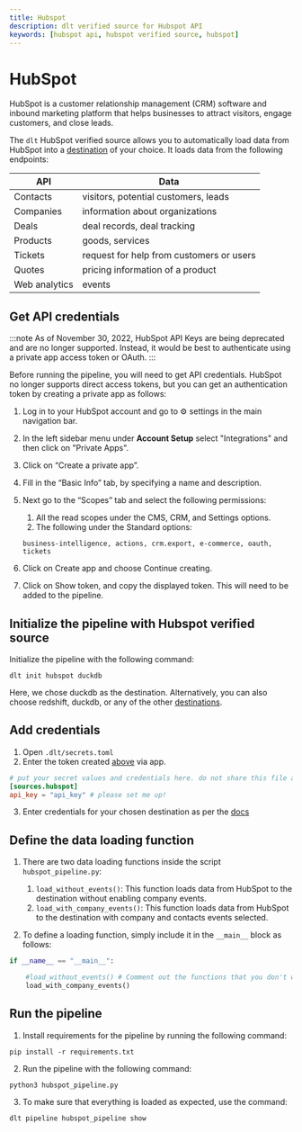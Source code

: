 ```yaml
---
title: Hubspot
description: dlt verified source for Hubspot API
keywords: [hubspot api, hubspot verified source, hubspot]
---
```


# HubSpot

HubSpot is a customer relationship management (CRM) software and inbound marketing platform that helps businesses to attract visitors, engage customers, and close leads.

The `dlt` HubSpot verified source allows you to automatically load data from HubSpot into a [destination](../destinations/) of your choice. It loads data from the following endpoints:

|API|Data|
| --- | --- |
| Contacts | visitors, potential customers, leads |
| Companies | information about organizations  |
| Deals | deal records, deal tracking |
| Products | goods, services |
| Tickets | request for help from customers or users |
| Quotes | pricing information of a product |
| Web analytics  | events |

## Get API credentials

:::note
As of November 30, 2022, HubSpot API Keys are being deprecated and are no longer supported. Instead, it would be best to authenticate using a private app access token or OAuth.
:::

Before running the pipeline, you will need to get API credentials. HubSpot no longer supports direct access tokens, but you can get an authentication token by creating a private app as follows:

1. Log in to your HubSpot account and go to ⚙️ settings in the main navigation bar.
2. In the left sidebar menu under **Account Setup** select "Integrations" and then click on "Private Apps".
4. Click on “Create a private app”.
5. Fill in the “Basic Info” tab, by specifying a name and description.
6. Next go to the “Scopes” tab and select the following permissions:
    1. All the read scopes under the CMS, CRM, and Settings options.
    2. The following under the Standard options:

    ```
    business-intelligence, actions, crm.export, e-commerce, oauth, tickets
    ```

7. Click on Create app and choose Continue creating.
8. Click on Show token, and copy the displayed token. This will need to be added to the pipeline.


## Initialize the pipeline with Hubspot verified source

Initialize the pipeline with the following command:

`dlt init hubspot duckdb`

Here, we chose duckdb as the destination. Alternatively, you can also choose redshift, duckdb, or any of the other [destinations](../destinations/).

## Add credentials

1. Open `.dlt/secrets.toml`
2. Enter the token created [above](#get-api-credentials) via app.
```toml
# put your secret values and credentials here. do not share this file and do not push it to github
[sources.hubspot]
api_key = "api_key" # please set me up!
```
3. Enter credentials for your chosen destination as per the [docs](../destinations/)
## Define the data loading function

1. There are two data loading functions inside the script `hubspot_pipeline.py`:
    1. `load_without_events()`: This function loads data from HubSpot to the destination without enabling company events.
    2. `load_with_company_events()`: This function loads data from HubSpot to the destination with company and contacts events selected.

2. To define a loading function, simply include it in the `__main__` block as follows:
```python
if __name__ == "__main__":

    #load_without_events() # Comment out the functions that you don't want to use
    load_with_company_events()
```

## Run the pipeline

1. Install requirements for the pipeline by running the following command:

```
pip install -r requirements.txt

```

2. Run the pipeline with the following command:

```
python3 hubspot_pipeline.py

```

3. To make sure that everything is loaded as expected, use the command:
```
dlt pipeline hubspot_pipeline show
```
